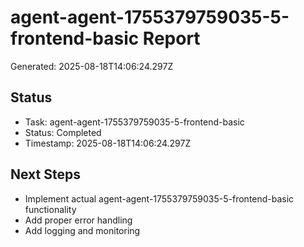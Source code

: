 # agent-agent-1755379759035-5-frontend-basic Report

Generated: 2025-08-18T14:06:24.297Z

## Status
- Task: agent-agent-1755379759035-5-frontend-basic
- Status: Completed
- Timestamp: 2025-08-18T14:06:24.297Z

## Next Steps
- Implement actual agent-agent-1755379759035-5-frontend-basic functionality
- Add proper error handling
- Add logging and monitoring
